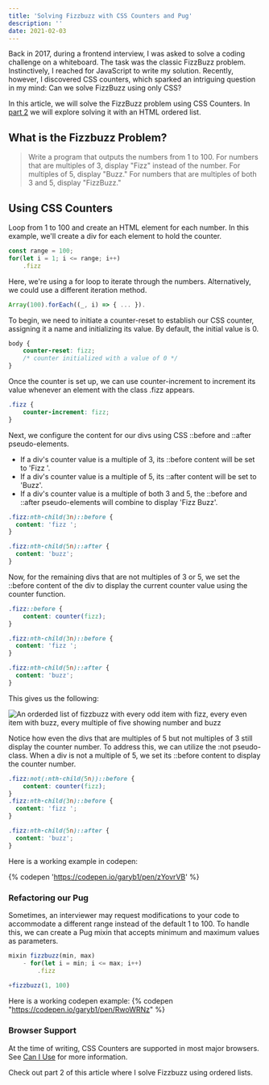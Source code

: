 ```yaml
---
title: 'Solving Fizzbuzz with CSS Counters and Pug'
description: ''
date: 2021-02-03
---
```


Back in 2017, during a frontend interview, I was asked to solve a coding challenge on a whiteboard. The task was the classic FizzBuzz problem. Instinctively, I reached for JavaScript to write my solution. Recently, however, I discovered CSS counters, which sparked an intriguing question in my mind: Can we solve FizzBuzz using only CSS?

In this article, we will solve the FizzBuzz problem using CSS Counters. In [part 2](./2021-02-03-fizzbuzz-part-2.md) we will explore solving it with an HTML ordered list.

## What is the Fizzbuzz Problem?

> Write a program that outputs the numbers from 1 to 100. For numbers that are multiples of 3, display "Fizz" instead of the number. For multiples of 5, display "Buzz." For numbers that are multiples of both 3 and 5, display "FizzBuzz."

## Using CSS Counters

Loop from 1 to 100 and create an HTML element for each number. In this example, we'll create a div for each element to hold the counter.

```js
const range = 100;
for(let i = 1; i <= range; i++)
    .fizz
```

Here, we're using a for loop to iterate through the numbers. Alternatively, we could use a different iteration method. 

```js
Array(100).forEach((_, i) => { ... }).
```

To begin, we need to initiate a counter-reset to establish our CSS counter, assigning it a name and initializing its value. By default, the initial value is 0.

```css
body {
    counter-reset: fizz;
    /* counter initialized with a value of 0 */
}
```

Once the counter is set up, we can use counter-increment to increment its value whenever an element with the class .fizz appears.

```css
.fizz {
    counter-increment: fizz;
}
```

Next, we configure the content for our divs using CSS ::before and ::after pseudo-elements.

* If a div's counter value is a multiple of 3, its ::before content will be set to 'Fizz '.
* If a div's counter value is a multiple of 5, its ::after content will be set to 'Buzz'.
* If a div's counter value is a multiple of both 3 and 5, the ::before and ::after pseudo-elements will combine to display 'Fizz Buzz'.

```css
.fizz:nth-child(3n)::before {
  content: 'fizz ';
}

.fizz:nth-child(5n)::after {
  content: 'buzz';  
}
```

Now, for the remaining divs that are not multiples of 3 or 5, we set the ::before content of the div to display the current counter value using the counter function.

```css
.fizz::before {
	content: counter(fizz);
}

.fizz:nth-child(3n)::before {
  content: 'fizz ';
}

.fizz:nth-child(5n)::after {
  content: 'buzz';  
}
```

This gives us the following: 

![An orderded list of fizzbuzz with every odd item with fizz, every even item with buzz, every multiple of five showing number and buzz](https://cdn.hashnode.com/res/hashnode/image/upload/v1612354739834/hpFgTA0nq.png)

Notice how even the divs that are multiples of 5 but not multiples of 3 still display the counter number. To address this, we can utilize the :not pseudo-class. When a div is not a multiple of 5, we set its ::before content to display the counter number.


```css
.fizz:not(:nth-child(5n))::before {
	content: counter(fizz);
}
.fizz:nth-child(3n)::before {
  content: 'fizz ';
}

.fizz:nth-child(5n)::after {
  content: 'buzz';  
}
```

Here is a working example in codepen:

{% codepen 'https://codepen.io/garyb1/pen/zYovrVB' %}

### Refactoring our Pug

Sometimes, an interviewer may request modifications to your code to accommodate a different range instead of the default 1 to 100. To handle this, we can create a Pug mixin that accepts minimum and maximum values as parameters.

```js
mixin fizzbuzz(min, max)
	- for(let i = min; i <= max; i++)
		.fizz
		
+fizzbuzz(1, 100)
```

Here is a working codepen example:
{% codepen "https://codepen.io/garyb1/pen/RwoWRNz" %}

### Browser Support

At the time of writing, CSS Counters are supported in most major browsers. See [Can I Use](https://caniuse.com/css-counters) for more information.

Check out part 2 of this article where I solve Fizzbuzz using ordered lists.